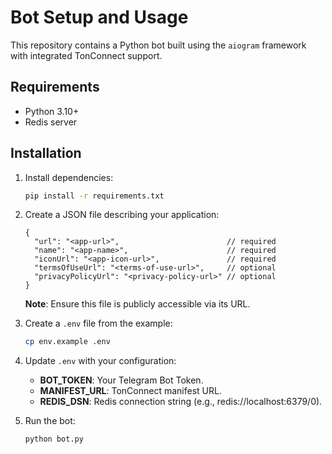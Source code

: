 # Bot Setup and Usage

This repository contains a Python bot built using the `aiogram` framework with integrated TonConnect support.

## Requirements

- Python 3.10+
- Redis server

## Installation

1. Install dependencies:

   ```bash
   pip install -r requirements.txt
   ```

2. Create a JSON file describing your application:
   ```
   {
     "url": "<app-url>",                        // required
     "name": "<app-name>",                      // required
     "iconUrl": "<app-icon-url>",               // required
     "termsOfUseUrl": "<terms-of-use-url>",     // optional
     "privacyPolicyUrl": "<privacy-policy-url>" // optional
   }
   ```
   **Note**: Ensure this file is publicly accessible via its URL.

3. Create a `.env` file from the example:

   ```bash
   cp env.example .env
   ```

4. Update `.env` with your configuration:

    * **BOT_TOKEN**: Your Telegram Bot Token.
    * **MANIFEST_URL**: TonConnect manifest URL.
    * **REDIS_DSN**: Redis connection string (e.g., redis://localhost:6379/0).

5. Run the bot:

   ```bash
   python bot.py
   ```

